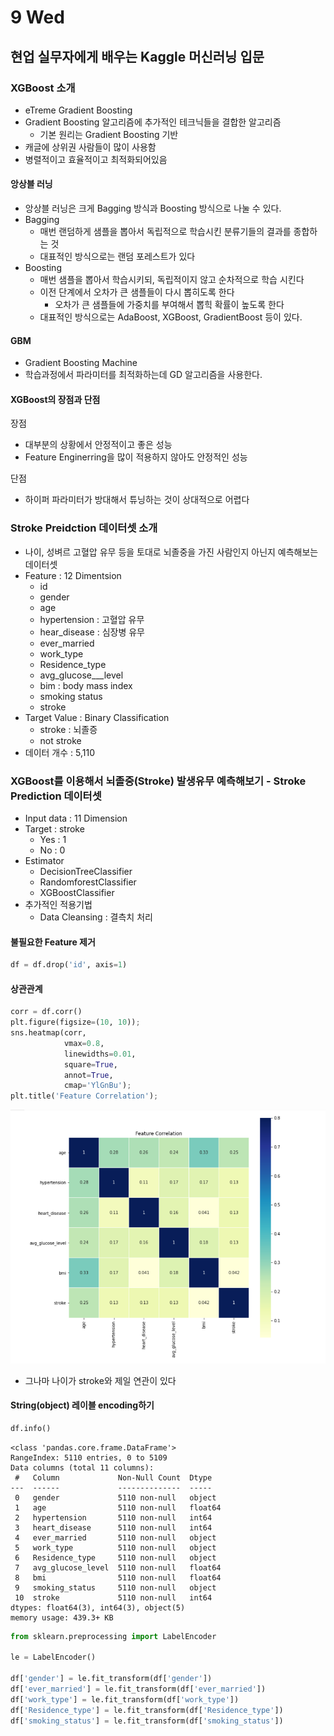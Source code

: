 # 9 Wed

## 현업 실무자에게 배우는 Kaggle 머신러닝 입문

### XGBoost 소개

* eTreme Gradient Boosting
* Gradient Boosting 알고리즘에 추가적인 테크닉들을 결합한 알고리즘
  * 기본 원리는 Gradient Boosting 기반
* 캐글에 상위권 사람들이 많이 사용함
* 병렬적이고 효율적이고 최적화되어있음

#### 앙상블 러닝

* 앙상블 러닝은 크게 Bagging 방식과 Boosting 방식으로 나눌 수 있다.
* Bagging
  * 매번 랜덤하게 샘플을 뽑아서 독립적으로 학습시킨 분류기들의 결과를 종합하는 것
  * 대표적인 방식으로는 랜덤 포레스트가 있다
* Boosting
  * 매번 샘플을 뽑아서 학습시키되, 독립적이지 않고 순차적으로 학습 시킨다
  * 이전 단계에서 오차가 큰 샘플들이 다시 뽑히도록 한다
    * 오차가 큰 샘플들에 가중치를 부여해서 뽑힉 확률이 높도록 한다
  * 대표적인 방식으로는 AdaBoost, XGBoost, GradientBoost 등이 있다.

#### GBM

* Gradient Boosting Machine
* 학습과정에서 파라미터를 최적화하는데 GD 알고리즘을 사용한다.

#### XGBoost의 장점과 단점

장점

* 대부분의 상황에서 안정적이고 좋은 성능
* Feature Enginerring을 많이 적용하지 않아도 안정적인 성능

단점

* 하이퍼 파라미터가 방대해서 튜닝하는 것이 상대적으로 어렵다



### Stroke Preidction 데이터셋 소개

* 나이, 성벼르 고혈압 유무 등을 토대로 뇌졸중을 가진 사람인지 아닌지 예측해보는 데이터셋
* Feature : 12 Dimentsion
  * id
  * gender
  * age
  * hypertension : 고혈압 유무
  * hear\_disease : 심장병 유무
  * ever\_married
  * work\_type
  * Residence\_type
  * avg\_glucose_\__level
  * bim : body mass index
  * smoking status
  * stroke
* Target Value  : Binary Classification
  * stroke : 뇌졸증
  * not stroke
* 데이터 개수 : 5,110



### XGBoost를 이용해서 뇌졸중\(Stroke\) 발생유무 예측해보기 - Stroke Prediction 데이터셋

* Input data : 11 Dimension
* Target : stroke
  * Yes : 1
  * No : 0
* Estimator
  * DecisionTreeClassifier
  * RandomforestClassifier
  * XGBoostClassifier
* 추가적인 적용기법
  * Data Cleansing : 결측치 처리

#### 불필요한 Feature 제거

```python
df = df.drop('id', axis=1)
```



#### 상관관계

```python
corr = df.corr()
plt.figure(figsize=(10, 10));
sns.heatmap(corr,
            vmax=0.8,
            linewidths=0.01,
            square=True,
            annot=True,
            cmap='YlGnBu');
plt.title('Feature Correlation');
```

![](../../.gitbook/assets/image%20%28541%29.png)

* 그나마 나이가 stroke와 제일 연관이 있다



#### String\(object\) 레이블 encoding하기

```python
df.info()
```

```text
<class 'pandas.core.frame.DataFrame'>
RangeIndex: 5110 entries, 0 to 5109
Data columns (total 11 columns):
 #   Column             Non-Null Count  Dtype  
---  ------             --------------  -----  
 0   gender             5110 non-null   object 
 1   age                5110 non-null   float64
 2   hypertension       5110 non-null   int64  
 3   heart_disease      5110 non-null   int64  
 4   ever_married       5110 non-null   object 
 5   work_type          5110 non-null   object 
 6   Residence_type     5110 non-null   object 
 7   avg_glucose_level  5110 non-null   float64
 8   bmi                5110 non-null   float64
 9   smoking_status     5110 non-null   object 
 10  stroke             5110 non-null   int64  
dtypes: float64(3), int64(3), object(5)
memory usage: 439.3+ KB
```

```python
from sklearn.preprocessing import LabelEncoder

le = LabelEncoder()

df['gender'] = le.fit_transform(df['gender'])
df['ever_married'] = le.fit_transform(df['ever_married'])
df['work_type'] = le.fit_transform(df['work_type'])
df['Residence_type'] = le.fit_transform(df['Residence_type'])
df['smoking_status'] = le.fit_transform(df['smoking_status'])
```


